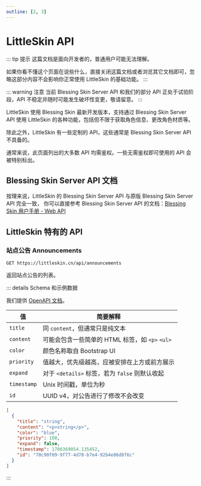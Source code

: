 ```yaml
---
outline: [2, 3]
---
```


# LittleSkin API

::: tip 提示
这篇文档是面向开发者的，普通用户可能无法理解。

如果你看不懂这个页面在说些什么，直接关闭这篇文档或者浏览其它文档即可，忽略这部分内容不会影响你正常使用 LittleSkin 的基础功能。
:::

::: warning 注意
当前 Blessing Skin Server API 和我们的部分 API 正处于试验阶段，API 不稳定并随时可能发生破坏性变更，敬请留意。
:::

LittleSkin 使用 Blessing Skin 最新开发版本，支持通过 Blessing Skin Server API 使用 LittleSkin 的各种功能，包括但不限于获取角色信息、更改角色材质等。

除此之外，LittleSkin 有一些定制的 API，这些通常是 Blessing Skin Server API 不具备的。

通常来说，此页面列出的大多数 API 均需鉴权。一些无需鉴权即可使用的 API 会被特别标出。

## Blessing Skin Server API 文档

按理来说，LittleSkin 的 Blessing Skin Server API 与原版 Blessing Skin Server API 完全一致，
你可以直接参考 Blessing Skin Server API 的文档：[Blessing Skin 用户手册 - Web API](https://blessing.netlify.app/api/)

## LittleSkin 特有的 API

### 站点公告 Announcements <Badge type="info" text="🔓 无需鉴权" />

``` http
GET https://littleskin.cn/api/announcements
```

返回站点公告的列表。

::: details Schema 和示例数据

我们提供 [OpenAPI 文档](/littleskin-api-announcements.openapi3_1.yaml)。

| 值          | 简要解释                                        |
| ----------- | ----------------------------------------------- |
| `title`     | 同 `content`，但通常只是纯文本                  |
| `content`   | 可能会包含一些简单的 HTML 标签，如 `<p>` `<ul>` |
| `color`     | 颜色名称取自 Bootstrap UI                       |
| `priority`  | 值越大，优先级越高，应被安排在上方或前方展示    |
| `expand`    | 对于 `<details>` 标签，若为 `false` 则默认收起  |
| `timestamp` | Unix 时间戳，单位为秒                           |
| `id`        | UUID v4，对公告进行了修改不会改变               |

``` json
[
  {
    "title": "string",
    "content": "<p>string</p>",
    "color": "blue",
    "priority": 100,
    "expand": false,
    "timestamp": 1706369054.135452,
    "id": "70c90f09-9f77-4d78-b7e4-92b4e86d8f6c"
  }
]
```

:::
